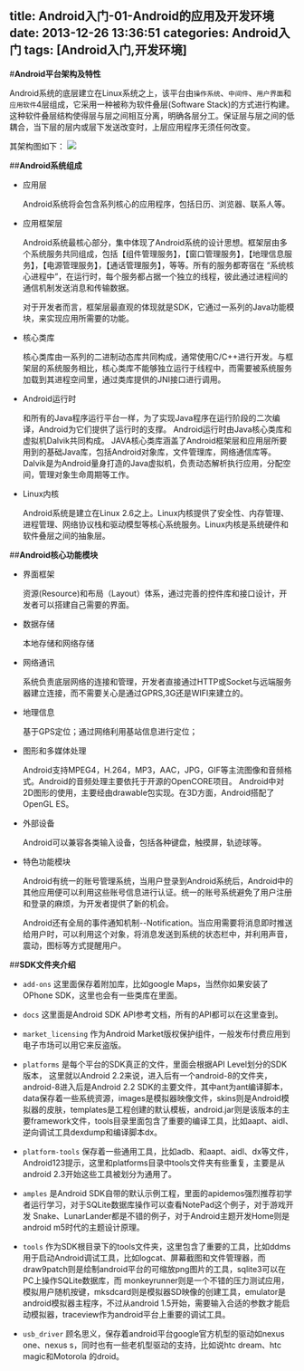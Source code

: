 title: Android入门-01-Android的应用及开发环境
date: 2013-12-26 13:36:51
categories: Android入门
tags: [Android入门,开发环境]
---
#**Android平台架构及特性**

Android系统的底层建立在Linux系统之上，该平台由`操作系统`、`中间件`、`用户界面`和`应用软件`4层组成，它采用一种被称为软件叠层(Software Stack)的方式进行构建。这种软件叠层结构使得层与层之间相互分离，明确各层分工。保证层与层之间的低耦合，当下层的层内或层下发送改变时，上层应用程序无须任何改变。
<!--more-->
其架构图如下：
![](/img/2014/01/android-goucheng-1.jpg)

##**Android系统组成**

- 应用层

  Android系统将会包含系列核心的应用程序，包括日历、浏览器、联系人等。

- 应用框架层

  Android系统最核心部分，集中体现了Android系统的设计思想。框架层由多个系统服务共同组成，包括【组件管理服务】，【窗口管理服务】，【地理信息服务】，【电源管理服务】，【通话管理服务】，等等。所有的服务都寄宿在 “系统核心进程中”，在运行时，每个服务都占据一个独立的线程，彼此通过进程间的通信机制发送消息和传输数据。

  对于开发者而言，框架层最直观的体现就是SDK，它通过一系列的Java功能模块，来实现应用所需要的功能。

- 核心类库

  核心类库由一系列的二进制动态库共同构成，通常使用C/C++进行开发。与框架层的系统服务相比，核心类库不能够独立运行于线程中，而需要被系统服务加载到其进程空间里，通过类库提供的JNI接口进行调用。

- Android运行时

  和所有的Java程序运行平台一样，为了实现Java程序在运行阶段的二次编译，Android为它们提供了运行时的支撑。
  Android运行时由Java核心类库和虚拟机Dalvik共同构成。
  JAVA核心类库涵盖了Android框架层和应用层所要用到的基础Java库，包括Android对象库，文件管理库，网络通信库等。
  Dalvik是为Android量身打造的Java虚拟机，负责动态解析执行应用，分配空间，管理对象生命周期等工作。

- Linux内核

  Android系统是建立在Linux 2.6之上。Linux内核提供了安全性、内存管理、进程管理、网络协议栈和驱动模型等核心系统服务。Linux内核是系统硬件和软件叠层之间的抽象层。

##**Android核心功能模块**

- 界面框架

  资源(Resource)和布局（Layout）体系，通过完善的控件库和接口设计，开发者可以搭建自己需要的界面。

- 数据存储

  本地存储和网络存储

- 网络通讯

  系统负责底层网络的连接和管理，开发者直接通过HTTP或Socket与远端服务器建立连接，而不需要关心是通过GPRS,3G还是WIFI来建立的。

- 地理信息

  基于GPS定位；通过网络利用基站信息进行定位；

- 图形和多媒体处理

  Android支持MPEG4，H.264，MP3，AAC，JPG，GIF等主流图像和音频格式。Android的音频处理主要依托于开源的OpenCORE项目。
  Android中对2D图形的使用，主要经由drawable包实现。在3D方面，Android搭配了OpenGL ES。

- 外部设备

  Android可以兼容各类输入设备，包括各种键盘，触摸屏，轨迹球等。

- 特色功能模块

  Android有统一的账号管理系统，当用户登录到Android系统后，Android中的其他应用便可以利用这些账号信息进行认证。统一的账号系统避免了用户注册和登录的麻烦，为开发者提供了新的机会。

  Android还有全局的事件通知机制--Notification。当应用需要将消息即时推送给用户时，可以利用这个对象，将消息发送到系统的状态栏中，并利用声音，震动，图标等方式提醒用户。

##**SDK文件夹介绍**

- `add-ons` 这里面保存着附加库，比如google Maps，当然你如果安装了OPhone SDK，这里也会有一些类库在里面。

- `docs` 这里面是Android SDK API参考文档，所有的API都可以在这里查到。

- `market_licensing` 作为Android Market版权保护组件，一般发布付费应用到电子市场可以用它来反盗版。

- `platforms` 是每个平台的SDK真正的文件，里面会根据API Level划分的SDK版本，  这里就以Android 2.2来说，进入后有一个android-8的文件夹，android-8进入后是Android 2.2 SDK的主要文件，其中ant为ant编译脚本，data保存着一些系统资源，images是模拟器映像文件，skins则是Android模拟器的皮肤，templates是工程创建的默认模板，android.jar则是该版本的主要framework文件，tools目录里面包含了重要的编译工具，比如aapt、aidl、逆向调试工具dexdump和编译脚本dx。

- `platform-tools` 保存着一些通用工具，比如adb、和aapt、aidl、dx等文件，Android123提示，这里和platforms目录中tools文件夹有些重复，主要是从android 2.3开始这些工具被划分为通用了。

- `amples` 是Android SDK自带的默认示例工程，里面的apidemos强烈推荐初学者运行学习，对于SQLite数据库操作可以查看NotePad这个例子，对于游戏开发 Snake、LunarLander都是不错的例子，对于Android主题开发Home则是android m5时代的主题设计原理。

- `tools` 作为SDK根目录下的tools文件夹，这里包含了重要的工具，比如ddms用于启动Android调试工具，比如logcat、屏幕截图和文件管理器，而draw9patch则是绘制android平台的可缩放png图片的工具，sqlite3可以在PC上操作SQLite数据库，而 monkeyrunner则是一个不错的压力测试应用，模拟用户随机按键，mksdcard则是模拟器SD映像的创建工具，emulator是 android模拟器主程序，不过从android 1.5开始，需要输入合适的参数才能启动模拟器，traceview作为android平台上重要的调试工具。

- `usb_driver` 顾名思义，保存着android平台google官方机型的驱动如nexus one、nexus s，同时也有一些老机型驱动的支持，比如说htc dream、htc magic和Motorola 的droid。